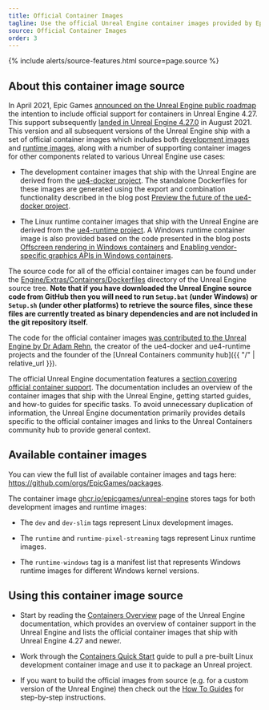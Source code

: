 ```yaml
---
title: Official Container Images
tagline: Use the official Unreal Engine container images provided by Epic Games.
source: Official Container Images
order: 3
---
```


{% include alerts/source-features.html source=page.source %}


## About this container image source

In April 2021, Epic Games [announced on the Unreal Engine public roadmap](https://portal.productboard.com/epicgames/1-unreal-engine-public-roadmap/c/320-ue-container-build-beta) the intention to include official support for containers in Unreal Engine 4.27. This support subsequently [landed in Unreal Engine 4.27.0](https://docs.unrealengine.com/4.27/en-US/WhatsNew/Builds/ReleaseNotes/4_27/#containerdeployment_beta_) in August 2021. This version and all subsequent versions of the Unreal Engine ship with a set of official container images which includes both [development images](../concepts/image-types#development-images) and [runtime images](../concepts/image-types#runtime-images), along with a number of supporting container images for other components related to various Unreal Engine use cases:

- The development container images that ship with the Unreal Engine are derived from the [ue4-docker project](./ue4-docker). The standalone Dockerfiles for these images are generated using the export and combination functionality described in the blog post [Preview the future of the ue4-docker project](https://adamrehn.com/articles/preview-the-future-of-ue4-docker/).

- The Linux runtime container images that ship with the Unreal Engine are derived from the [ue4-runtime project](https://github.com/adamrehn/ue4-runtime). A Windows runtime container image is also provided based on the code presented in the blog posts [Offscreen rendering in Windows containers](../../blog/offscreen-rendering-in-windows-containers/) and [Enabling vendor-specific graphics APIs in Windows containers](../../blog/enabling-vendor-specific-graphics-apis-in-windows-containers/).

The source code for all of the official container images can be found under the [Engine/Extras/Containers/Dockerfiles](https://github.com/EpicGames/UnrealEngine/tree/release/Engine/Extras/Containers/Dockerfiles/) directory of the Unreal Engine source tree. **Note that if you have downloaded the Unreal Engine source code from GitHub then you will need to run `Setup.bat` (under Windows) or `Setup.sh` (under other platforms) to retrieve the source files, since these files are currently treated as binary dependencies and are not included in the git repository itself.**

The code for the official container images [was contributed to the Unreal Engine by Dr Adam Rehn](https://github.com/EpicGames/UnrealEngine/commits?author=adamrehn), the creator of the ue4-docker and ue4-runtime projects and the founder of the [Unreal Containers community hub]({{ "/" | relative_url }}).

The official Unreal Engine documentation features a [section covering official container support](https://docs.unrealengine.com/4.27/en-US/SharingAndReleasing/Containers/). The documentation includes an overview of the container images that ship with the Unreal Engine, getting started guides, and how-to guides for specific tasks. To avoid unnecessary duplication of information, the Unreal Engine documentation primarily provides details specific to the official container images and links to the Unreal Containers community hub to provide general context.


## Available container images

You can view the full list of available container images and tags here: <https://github.com/orgs/EpicGames/packages>.

The container image [ghcr.io/epicgames/unreal-engine](https://github.com/orgs/EpicGames/packages/container/unreal-engine/versions) stores tags for both development images and runtime images:

- The `dev` and `dev-slim` tags represent Linux development images.

- The `runtime` and `runtime-pixel-streaming` tags represent Linux runtime images.

- The `runtime-windows` tag is a manifest list that represents Windows runtime images for different Windows kernel versions.


## Using this container image source

- Start by reading the [Containers Overview](https://docs.unrealengine.com/4.27/en-US/SharingAndReleasing/Containers/ContainersOverview/) page of the Unreal Engine documentation, which provides an overview of container support in the Unreal Engine and lists the official container images that ship with Unreal Engine 4.27 and newer.

- Work through the [Containers Quick Start](https://docs.unrealengine.com/4.27/en-US/SharingAndReleasing/Containers/ContainersQuickStart/) guide to pull a pre-built Linux development container image and use it to package an Unreal project.

- If you want to build the official images from source (e.g. for a custom version of the Unreal Engine) then check out the [How To Guides](https://docs.unrealengine.com/4.27/en-US/SharingAndReleasing/Containers/HowTo/) for step-by-step instructions.
